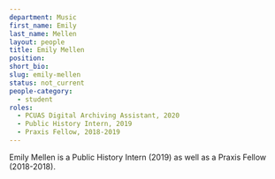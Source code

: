 ```yaml
---
department: Music
first_name: Emily
last_name: Mellen
layout: people
title: Emily Mellen
position: 
short_bio:
slug: emily-mellen
status: not_current
people-category:
  - student
roles:
  - PCUAS Digital Archiving Assistant, 2020
  - Public History Intern, 2019
  - Praxis Fellow, 2018-2019
---
```

Emily Mellen is a Public History Intern (2019) as well as a Praxis Fellow (2018-2018).
